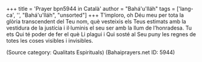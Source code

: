 +++
title = 'Prayer bpn5944 in Català'
author = "Bahá'u'lláh"
tags = ['lang-ca', '', "Bahá'u'lláh", "unsorted"]
+++
T’imploro, oh Déu meu per tota la glòria transcendent del Teu nom, què vesteixis els Teus estimats amb la vestidura de la justícia i il·luminis el seu ser amb la llum de l’honradesa. 
Tu ets Qui té poder de fer el què Li plagui i Qui sosté al Seu puny les regnes de totes les coses visibles i invisibles.

(Source category: Qualitats Espirituals)
(Bahaiprayers.net ID: 5944)
